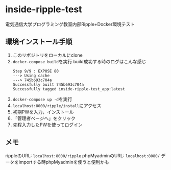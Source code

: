 # inside-ripple-test
電気通信大学プログラミング教室内部Ripple+Docker環境テスト

## 環境インストール手順
1. このリポジトリをローカルにclone
1. `docker-compose build`を実行
    build成功する時のログはこんな感じ
    ```
    Step 9/9 : EXPOSE 80
    ---> Using cache
    ---> 745b693c704a
    Successfully built 745b693c704a
    Successfully tagged inside-ripple-test_app:latest
    ```
1. `docker-compose up -d`を実行
1. `localhost:8000/ripple/install`にアクセス
1. 初期PWを入力，インストール
1. 「管理者ページへ」をクリック
1. 先程入力したPWを使ってログイン

## メモ

rippleのURL: `localhost:8000/ripple`
phpMyadminのURL: `localhost:8080/`
データをimportする時phpMyadminを使うと便利かも

